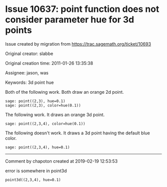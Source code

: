 # Issue 10637: point function does not consider parameter hue for 3d points

Issue created by migration from https://trac.sagemath.org/ticket/10693

Original creator: slabbe

Original creation time: 2011-01-26 13:35:38

Assignee: jason, was

Keywords: 3d point hue

Both of the following work. Both draw an orange 2d point.


```
sage: point((2,3), hue=0.1)
sage: point((2,3), color=hue(0.1))
```


The following work. It draws an orange 3d point.


```
sage: point((2,3,4), color=hue(0.1))
```


The following doesn't work. It draws a 3d point having the default blue color.


```
sage: point((2,3,4), hue=0.1)
```



---

Comment by chapoton created at 2019-02-19 12:53:53

error is somewhere in point3d


```
point3d((2,3,4), hue=0.1)
```

